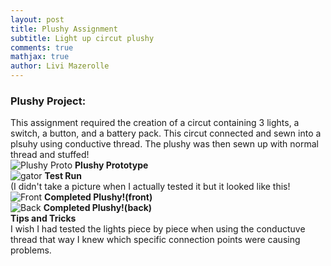```yaml
---
layout: post
title: Plushy Assignment
subtitle: Light up circut plushy
comments: true
mathjax: true
author: Livi Mazerolle
---
```

### **Plushy Project:**
This assignment required the creation of a circut containing 3 lights, a switch, a button, and a battery pack. This circut connected and sewn into a plsuhy using conductive thread. The plushy was then sewn up with normal thread and stuffed!\
![Plushy Proto](https://lpm3-ccbp.github.io/assets/img/layout.HEIC)
**Plushy Prototype**\
![gator](https://lpm3-ccbp.github.io/assets/img/gator.HEIC)
**Test Run**\
(I didn't take a picture when I actually tested it but it looked like this!\
![Front](https://lpm3-ccbp.github.io/assets/img/front.plushy.jpg)
**Completed Plushy!(front)**\
![Back](https://lpm3-ccbp.github.io/assets/img/back.plushy.jpg)
**Completed Plushy!(back)**\
**Tips and Tricks**\
I wish I had tested the lights piece by piece when using the conductuve thread that way I knew which specific connection points were causing problems.
